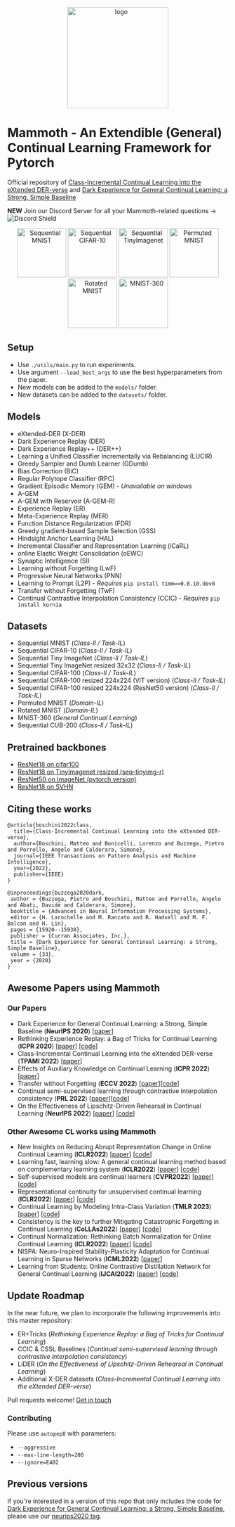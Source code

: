 <p align="center">
  <img width="230" height="230" src="logo.png" alt="logo">
</p>

# Mammoth - An Extendible (General) Continual Learning Framework for Pytorch

Official repository of [Class-Incremental Continual Learning into the eXtended DER-verse](https://arxiv.org/abs/2201.00766) and [Dark Experience for General Continual Learning: a Strong, Simple Baseline](https://papers.nips.cc/paper/2020/hash/b704ea2c39778f07c617f6b7ce480e9e-Abstract.html)

**NEW** Join our Discord Server for all your Mammoth-related questions → ![Discord Shield](https://discordapp.com/api/guilds/1164956257392799860/widget.png?style=shield)

<p align="center">
  <img width="112" height="112" src="seq_mnist.gif" alt="Sequential MNIST">
  <img width="112" height="112" src="seq_cifar10.gif" alt="Sequential CIFAR-10">
  <img width="112" height="112" src="seq_tinyimg.gif" alt="Sequential TinyImagenet">
  <img width="112" height="112" src="perm_mnist.gif" alt="Permuted MNIST">
  <img width="112" height="112" src="rot_mnist.gif" alt="Rotated MNIST">
  <img width="112" height="112" src="mnist360.gif" alt="MNIST-360">
</p>

## Setup

- Use `./utils/main.py` to run experiments.
- Use argument `--load_best_args` to use the best hyperparameters from the paper.
- New models can be added to the `models/` folder.
- New datasets can be added to the `datasets/` folder.

## Models

- eXtended-DER (X-DER)
- Dark Experience Replay (DER)
- Dark Experience Replay++ (DER++)
- Learning a Unified Classifier Incrementally via Rebalancing (LUCIR)
- Greedy Sampler and Dumb Learner (GDumb)
- Bias Correction (BiC)
- Regular Polytope Classifier (RPC)
- Gradient Episodic Memory (GEM) - _Unavailable on windows_
- A-GEM
- A-GEM with Reservoir (A-GEM-R)
- Experience Replay (ER)
- Meta-Experience Replay (MER)
- Function Distance Regularization (FDR)
- Greedy gradient-based Sample Selection (GSS)
- Hindsight Anchor Learning (HAL)
- Incremental Classifier and Representation Learning (iCaRL)
- online Elastic Weight Consolidation (oEWC)
- Synaptic Intelligence (SI)
- Learning without Forgetting (LwF)
- Progressive Neural Networks (PNN)
- Learning to Prompt (L2P) - _Requires_ `pip install timm==0.8.10.dev0`
- Transfer without Forgetting (TwF)
- Continual Contrastive Interpolation Consistency (CCIC) - _Requires_ `pip install kornia`

## Datasets

- Sequential MNIST (_Class-Il / Task-IL_)
- Sequential CIFAR-10 (_Class-Il / Task-IL_)
- Sequential Tiny ImageNet (_Class-Il / Task-IL_)
- Sequential Tiny ImageNet resized 32x32 (_Class-Il / Task-IL_)
- Sequential CIFAR-100 (_Class-Il / Task-IL_)
- Sequential CIFAR-100 resized 224x224 (ViT version) (_Class-Il / Task-IL_)
- Sequential CIFAR-100 resized 224x224 (ResNet50 version) (_Class-Il / Task-IL_)
- Permuted MNIST (_Domain-IL_)
- Rotated MNIST (_Domain-IL_)
- MNIST-360 (_General Continual Learning_)
- Sequential CUB-200 (_Class-Il / Task-IL_)

## Pretrained backbones

- [ResNet18 on cifar100](https://onedrive.live.com/embed?cid=D3924A2D106E0039&resid=D3924A2D106E0039%21108&authkey=AFsCv4BR-bmTUII)
- [ResNet18 on TinyImagenet resized (seq-tinyimg-r)](https://onedrive.live.com/embed?cid=D3924A2D106E0039&resid=D3924A2D106E0039%21106&authkey=AKTxp5LFQJ9z9Ok)
- [ResNet50 on ImageNet (pytorch version)](https://onedrive.live.com/embed?cid=D3924A2D106E0039&resid=D3924A2D106E0039%21107&authkey=ADHhbeg9cUoqJ0M)
- [ResNet18 on SVHN](https://unimore365-my.sharepoint.com/:u:/g/personal/215580_unimore_it/ETdCpRoA891KsAAuibMKWYwBX_3lfw3dMbE4DFEkhOm96A?e=NjdzLN)

## Citing these works

```
@article{boschini2022class,
  title={Class-Incremental Continual Learning into the eXtended DER-verse},
  author={Boschini, Matteo and Bonicelli, Lorenzo and Buzzega, Pietro and Porrello, Angelo and Calderara, Simone},
  journal={IEEE Transactions on Pattern Analysis and Machine Intelligence},
  year={2022},
  publisher={IEEE}
}

@inproceedings{buzzega2020dark,
 author = {Buzzega, Pietro and Boschini, Matteo and Porrello, Angelo and Abati, Davide and Calderara, Simone},
 booktitle = {Advances in Neural Information Processing Systems},
 editor = {H. Larochelle and M. Ranzato and R. Hadsell and M. F. Balcan and H. Lin},
 pages = {15920--15930},
 publisher = {Curran Associates, Inc.},
 title = {Dark Experience for General Continual Learning: a Strong, Simple Baseline},
 volume = {33},
 year = {2020}
}
```

## Awesome Papers using Mammoth

### Our Papers

- Dark Experience for General Continual Learning: a Strong, Simple Baseline (**NeurIPS 2020**) [[paper](https://arxiv.org/abs/2004.07211)]
- Rethinking Experience Replay: a Bag of Tricks for Continual Learning (**ICPR 2020**) [[paper](https://arxiv.org/abs/2010.05595)] [[code](https://github.com/hastings24/rethinking_er)]
- Class-Incremental Continual Learning into the eXtended DER-verse (**TPAMI 2022**) [[paper](https://arxiv.org/abs/2201.00766)]
- Effects of Auxiliary Knowledge on Continual Learning (**ICPR 2022**) [[paper](https://arxiv.org/abs/2206.02577)]
- Transfer without Forgetting (**ECCV 2022**) [[paper](https://arxiv.org/abs/2206.00388)][[code](https://github.com/mbosc/twf)]
- Continual semi-supervised learning through contrastive interpolation consistency (**PRL 2022**) [[paper](https://arxiv.org/abs/2108.06552)][[code](https://github.com/aimagelab/CSSL)]
- On the Effectiveness of Lipschitz-Driven Rehearsal in Continual Learning (**NeurIPS 2022**) [[paper](https://arxiv.org/abs/2210.06443)] [[code](https://github.com/aimagelab/lider)]

### Other Awesome CL works using Mammoth

- New Insights on Reducing Abrupt Representation Change in Online Continual Learning (**ICLR2022**) [[paper](https://openreview.net/pdf?id=N8MaByOzUfb)] [[code](https://github.com/pclucas14/AML)]
- Learning fast, learning slow: A general continual learning method based on complementary learning system (**ICLR2022**) [[paper](https://openreview.net/pdf?id=uxxFrDwrE7Y)] [[code](https://github.com/NeurAI-Lab/CLS-ER)]
- Self-supervised models are continual learners (**CVPR2022**) [[paper](https://arxiv.org/abs/2112.04215)] [[code](https://github.com/DonkeyShot21/cassle)]
- Representational continuity for unsupervised continual learning (**ICLR2022**) [[paper](https://openreview.net/pdf?id=9Hrka5PA7LW)] [[code](https://github.com/divyam3897/UCL)]
- Continual Learning by Modeling Intra-Class Variation (**TMLR 2023**) [[paper](https://arxiv.org/abs/2210.05398)] [[code](https://github.com/yulonghui/MOCA)]
- Consistency is the key to further Mitigating Catastrophic Forgetting in Continual Learning (**CoLLAs2022**) [[paper](https://arxiv.org/pdf/2207.04998.pdf)] [[code](https://github.com/NeurAI-Lab/ConsistencyCL)]
- Continual Normalization: Rethinking Batch Normalization for Online Continual Learning (**ICLR2022**) [[paper](https://arxiv.org/abs/2203.16102)] [[code](https://github.com/phquang/Continual-Normalization)]
- NISPA: Neuro-Inspired Stability-Plasticity Adaptation for Continual Learning in Sparse Networks (**ICML2022**) [[paper](https://arxiv.org/abs/2206.09117)]
- Learning from Students: Online Contrastive Distillation Network for General Continual Learning (**IJCAI2022**) [[paper](https://www.ijcai.org/proceedings/2022/0446.pdf)] [[code](https://github.com/lijincm/OCD-Net)]

## Update Roadmap

In the near future, we plan to incorporate the following improvements into this master repository:

- ER+Tricks (_Rethinking Experience Replay: a Bag of Tricks for Continual Learning_)
- CCIC & CSSL Baselines (_Continual semi-supervised learning through contrastive interpolation consistency_)
- LiDER (_On the Effectiveness of Lipschitz-Driven Rehearsal in Continual Learning_)
- Additional X-DER datasets (_Class-Incremental Continual Learning into the eXtended DER-verse_)

Pull requests welcome! [Get in touch](mailto:matteo.boschini@unimore.it)

### Contributing

Please use `autopep8` with parameters:

- `--aggressive`
- `--max-line-length=200`
- `--ignore=E402`

## Previous versions

If you're interested in a version of this repo that only includes the code for [Dark Experience for General Continual Learning: a Strong, Simple Baseline](https://papers.nips.cc/paper/2020/hash/b704ea2c39778f07c617f6b7ce480e9e-Abstract.html), please use our [neurips2020 tag](https://github.com/aimagelab/mammoth/releases/tag/neurips2020).
